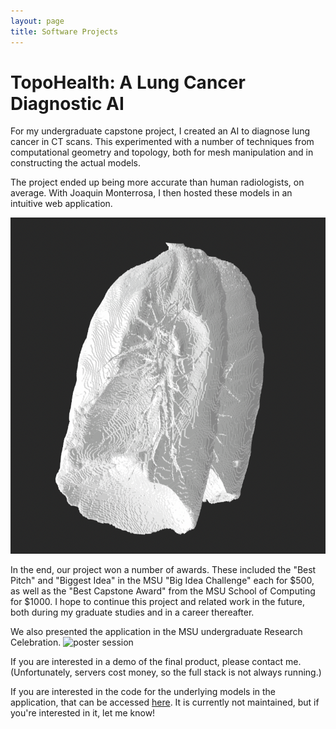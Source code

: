 ```yaml
---
layout: page
title: Software Projects
---
```


# TopoHealth: A Lung Cancer Diagnostic AI

For my undergraduate capstone project, I created an AI to diagnose lung cancer in CT 
scans. This experimented with a number of techniques from computational geometry and 
topology, both for mesh manipulation and in constructing the actual models. 

The project ended 
up being more accurate than human radiologists, on average. With 
Joaquin Monterrosa, I then hosted these models in an intuitive web application.

![lung](./assets/images/lung.png)

In the end, our project won a number of awards. These included
the "Best Pitch" and "Biggest Idea" in the MSU "Big Idea Challenge" each for
$500,
as well as the "Best Capstone Award" from the MSU School of Computing for $1000.
I hope to continue this project and 
related work in the future, both during my graduate studies and in a career 
thereafter.

We also presented the application in the MSU undergraduate Research Celebration.
![poster session](./assets/thposter.png) 

If you are interested in a demo of the final product, please contact me. 
(Unfortunately, servers cost money, so the full stack is not always running.) 

If you are interested in the code for the underlying models in the application,
that can be accessed [here](https://github.com/benholmgren/topo-health-models). It is 
currently not maintained, but if you're interested 
in it, let me know!